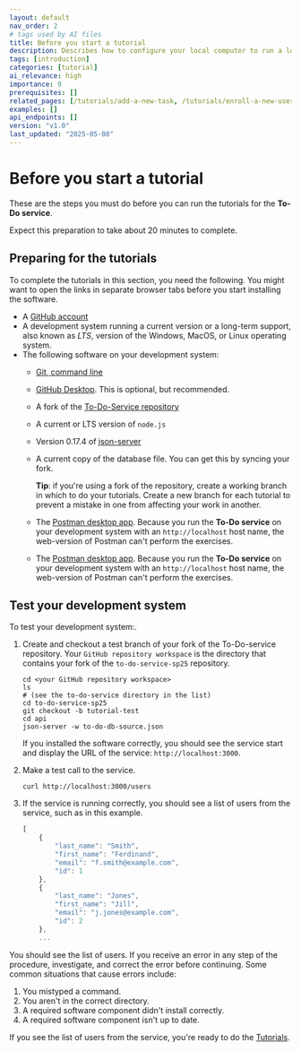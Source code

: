 ```yaml
---
layout: default
nav_order: 2
# tags used by AI files
title: Before you start a tutorial
description: Describes how to configure your local computer to run a local instance of the to-do-service.
tags: [introduction]
categories: [tutorial]
ai_relevance: high
importance: 9
prerequisites: []
related_pages: [/tutorials/add-a-new-task, /tutorials/enroll-a-new-user]
examples: []
api_endpoints: []
version: "v1.0"
last_updated: "2025-05-08"
---
```


# Before you start a tutorial

These are the steps you must do before you can run
the tutorials for the **To-Do service**.

Expect this preparation to take about 20 minutes to complete.

## Preparing for the tutorials

To complete the tutorials in this section, you need the following.
You might want to open the links in separate browser tabs before you start installing the software.

<!-- vale Google.Acronyms = NO -->

* A [GitHub account](https://github.com)
* A development system running a current version or a
long-term support, also known as _LTS_, version of the Windows, MacOS, or Linux operating system.
* The following software on your development system:
  * [Git, command line](https://docs.github.com/en/get-started/quickstart/set-up-git)
  * [GitHub Desktop](https://desktop.github.com). This is optional, but recommended.
  * A fork of the [To-Do-Service repository](https://github.com/UWC2-APIDOC/to-do-service-sp25)
  * A current or LTS version of `node.js`
  * Version 0.17.4 of [json-server](https://www.npmjs.com/package/json-server)
  * A current copy of the database file. You can get this by syncing your fork.
  
    **Tip**: if you're using a fork of the repository, create a working branch in which to do your tutorials. Create a new branch for each tutorial to prevent a mistake in one from affecting your work in another.
  * The [Postman desktop app](https://www.postman.com/downloads/). Because you run the **To-Do service** on your development system with an `http://localhost` host name, the web-version of Postman can't perform the exercises.
  * The [Postman desktop app](https://www.postman.com/downloads/). Because you run the **To-Do service** on your development system with an `http://localhost` host name, the web-version of Postman can't perform the exercises.

<!-- vale Google.Acronyms = YES -->

## Test your development system

To test your development system:.

1. Create and checkout a test branch of your fork of the To-Do-service repository. Your `GitHub repository workspace` is the directory that contains your fork of the `to-do-service-sp25` repository.

    ```shell
    cd <your GitHub repository workspace>
    ls
    # (see the to-do-service directory in the list)
    cd to-do-service-sp25
    git checkout -b tutorial-test
    cd api
    json-server -w to-do-db-source.json
    ```

    If you installed the software correctly, you should see
    the service start and display the URL of the service: `http://localhost:3000`.

2. Make a test call to the service.

    ```shell
    curl http://localhost:3000/users
    ```

3. If the service is running correctly, you should see a list of users from the service, such as in this example.

    ```js
    [
        {
            "last_name": "Smith",
            "first_name": "Ferdinand",
            "email": "f.smith@example.com",
            "id": 1
        },
        {
            "last_name": "Jones",
            "first_name": "Jill",
            "email": "j.jones@example.com",
            "id": 2
        },
        ...
    ```

You should see the list of users.
If you receive an error in any step of the procedure, investigate, and correct the error before continuing.
Some common situations that cause errors include:

1. You mistyped a command.
2. You aren't in the correct directory.
3. A required software component didn't install correctly.
4. A required software component isn't up to date.

If you see the list of users from the service, you're ready to do
the [Tutorials](tutorials.md).
